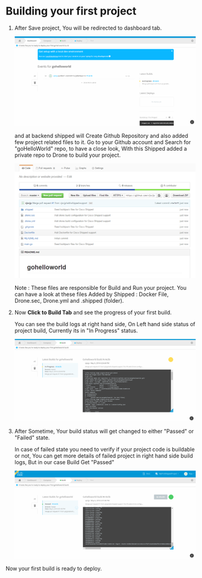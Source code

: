 # Building your first project

1. After Save project, You will be redirected to dashboard tab.

    ![](assets/3_1.PNG)

    and at backend shipped will Create Github Repository and also added few project related files to it. Go to your Github account and Search for "goHelloWorld" repo, to have a close look, With this Shipped added a private repo to Drone to build your project.

	![](assets/3_0.PNG)
    
    Note : These files are responsible for Build and Run your project. You can have a look at these files Added by Shipped : Docker File, Drone.sec, Drone.yml and .shipped (folder).

2. Now **Click to Build Tab** and see the progress of your first build.
    
    You can see the build logs at right hand side, On Left hand side status of project build, Currently its in "In Progress" status.

    ![](assets/3_2.PNG)

3. After Sometime, Your build status will get changed to either "Passed" or "Failed" state. 

    In case of failed state you need to verify if your project code is buildable or not, You can get more details of failed project in right hand side build logs, But in our case Build Get "Passed"
    
    ![](assets/3_3.PNG)


Now your first build is ready to deploy.